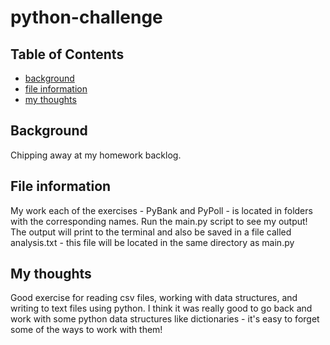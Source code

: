 # python-challenge

## Table of Contents
* [background](#background)
* [file information](#fileinformation)
* [my thoughts](#mythoughts)

## Background
Chipping away at my homework backlog.

## File information
My work each of the exercises - PyBank and PyPoll - is located in folders with the corresponding names. 
Run the main.py script to see my output!
The output will print to the terminal and also be saved in a file called analysis.txt - this file will be located in the same directory as main.py

## My thoughts
Good exercise for reading csv files, working with data structures, and writing to text files using python. 
I think it was really good to go back and work with some python data structures like dictionaries - it's easy to forget some of the ways to work with them!
